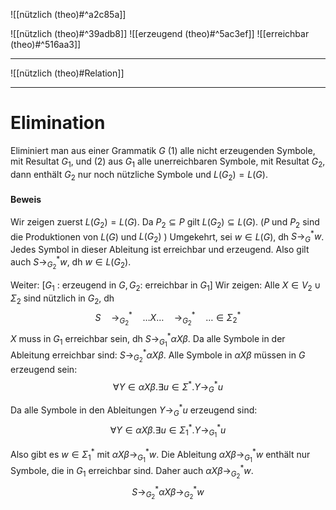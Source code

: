![[nützlich (theo)#^a2c85a]]

![[nützlich (theo)#^39adb8]]
![[erzeugend (theo)#^5ac3ef]]
![[erreichbar (theo)#^516aa3]]

____

![[nützlich (theo)#Relation]]

____
# Elimination
Eliminiert man aus einer Grammatik $G$
(1) alle nicht erzeugenden Symbole, mit Resultat $G_1$, und
(2) aus $G_1$ alle unerreichbaren Symbole, mit Resultat $G_2$, dann enthält $G_2$ nur noch nützliche Symbole und $L\left(G_2\right)=L(G)$.
#### Beweis
Wir zeigen zuerst $L\left(G_2\right)=L(G)$.
Da $P_2 \subseteq P$ gilt $L\left(G_2\right) \subseteq L(G)$. ($P$ und $P_2$ sind die Produktionen von $L(G)$ und $L(G_2)$ )
Umgekehrt, sei $w \in L(G)$, dh $S \rightarrow_G^* w$.
Jedes Symbol in dieser Ableitung ist erreichbar und erzeugend.
Also gilt auch $S \rightarrow_{G_2}^* w$, dh $w \in L\left(G_2\right)$.

Weiter:
$\left[G_1\right.$ : erzeugend in $G, G_2:$ erreichbar in $\left.G_1\right]$
Wir zeigen: Alle $X \in V_2 \cup \Sigma_2$ sind nützlich in $G_2$, dh
$$\begin{equation*}
S \quad \rightarrow_{G_2}^* \quad \ldots X \ldots \quad \rightarrow_{G_2}^* \quad \ldots \in \Sigma_2^*
\end{equation*}$$
$X$ muss in $G_1$ erreichbar sein, dh $S \rightarrow_{G_1}^* \alpha X \beta$.
Da alle Symbole in der Ableitung erreichbar sind: $S \rightarrow_{G_2}^* \alpha X \beta$.
Alle Symbole in $\alpha X \beta$ müssen in $G$ erzeugend sein:
$$\begin{equation*}
\forall Y \in \alpha X \beta . \exists u \in \Sigma^* . Y \rightarrow_G^* u
\end{equation*}$$

Da alle Symbole in den Ableitungen $Y \rightarrow_G^* u$ erzeugend sind:
$$\begin{equation*}
\forall Y \in \alpha X \beta . \exists u \in \Sigma_1^* . Y \rightarrow_{G_1}^* u
\end{equation*}$$

Also gibt es $w \in \Sigma_1^*$ mit $\alpha X \beta \rightarrow_{G_1}^* w$.
Die Ableitung $\alpha X \beta \rightarrow_{G_1}^* w$ enthält nur Symbole, die in $G_1$ erreichbar sind. Daher auch $\alpha X \beta \rightarrow_{G_2}^* w$.
$$\begin{equation*}
S \rightarrow_{G_2}^* \alpha X \beta \rightarrow_{G_2}^* w
\end{equation*}$$


